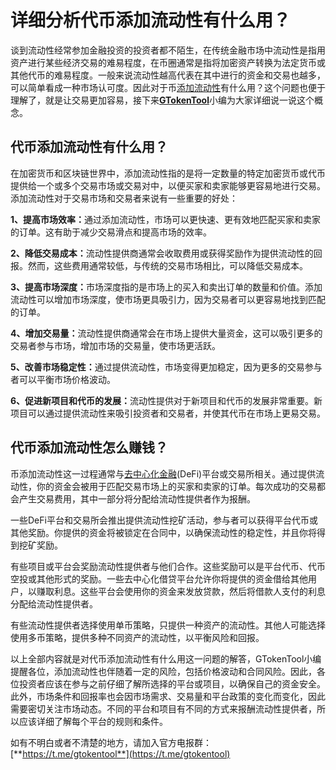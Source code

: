 # 详细分析代币添加流动性有什么用？

谈到流动性经常参加金融投资的投资者都不陌生，在传统金融市场中流动性是指用资产进行某些经济交易的难易程度，在币圈通常是指将加密资产转换为法定货币或其他代币的难易程度。一般来说流动性越高代表在其中进行的资金和交易也越多，可以简单看成一种市场认可度。因此对于币[添加流动性](tian-jia-liu-dong-xing-shi-shen-me-yi-si.md)有什么用？这个问题也便于理解了，就是让交易更加容易，接下来[**GTokenTool**](https://docs.gtokentool.com)小编为大家详细说一说这个概念。

## 代币添加流动性有什么用？

在加密货币和区块链世界中，添加流动性指的是将一定数量的特定加密货币或代币提供给一个或多个交易市场或交易对中，以便买家和卖家能够更容易地进行交易。添加流动性对于交易市场和交易者来说有一些重要的好处：

**1、提高市场效率：**&#x901A;过添加流动性，市场可以更快速、更有效地匹配买家和卖家的订单。这有助于减少交易滑点和提高市场的效率。

**2、降低交易成本：**&#x6D41;动性提供商通常会收取费用或获得奖励作为提供流动性的回报。然而，这些费用通常较低，与传统的交易市场相比，可以降低交易成本。

**3、提高市场深度：**&#x5E02;场深度指的是市场上的买入和卖出订单的数量和价值。添加流动性可以增加市场深度，使市场更具吸引力，因为交易者可以更容易地找到匹配的订单。

**4、增加交易量：**&#x6D41;动性提供商通常会在市场上提供大量资金，这可以吸引更多的交易者参与市场，增加市场的交易量，使市场更活跃。

**5、改善市场稳定性：**&#x901A;过提供流动性，市场变得更加稳定，因为更多的交易参与者可以平衡市场价格波动。

**6、促进新项目和代币的发展：**&#x6D41;动性提供对于新项目和代币的发展非常重要。新项目可以通过提供流动性来吸引投资者和交易者，并使其代币在市场上更易交易。

## 代币添加流动性怎么赚钱？

币添加流动性这一过程通常与[去中心化金融](qu-zhong-xin-hua-jin-rong-defi-zhong-de-liu-dong-xing-wa-kuang-dao-di-shi-shen-me.md)(DeFi)平台或交易所相关。通过提供流动性，你的资金会被用于匹配交易市场上的买家和卖家的订单。每次成功的交易都会产生交易费用，其中一部分将分配给流动性提供者作为报酬。

一些DeFi平台和交易所会推出提供流动性挖矿活动，参与者可以获得平台代币或其他奖励。你提供的资金将被锁定在合同中，以确保流动性的稳定性，并且你将得到挖矿奖励。

有些项目或平台会奖励流动性提供者与他们合作。这些奖励可以是平台代币、代币空投或其他形式的奖励。一些去中心化借贷平台允许你将提供的资金借给其他用户，以赚取利息。这些平台会使用你的资金来发放贷款，然后将借款人支付的利息分配给流动性提供者。

有些流动性提供者选择使用单币策略，只提供一种资产的流动性。其他人可能选择使用多币策略，提供多种不同资产的流动性，以平衡风险和回报。

以上全部内容就是对代币添加流动性有什么用这一问题的解答，GTokenTool小编提醒各位，添加流动性也伴随着一定的风险，包括价格波动和合同风险。因此，各位投资者应该在参与之前仔细了解所选择的平台或项目，以确保自己的资金安全。此外，市场条件和回报率也会因市场需求、交易量和平台政策的变化而变化，因此需要密切关注市场动态。不同的平台和项目有不同的方式来报酬流动性提供者，所以应该详细了解每个平台的规则和条件。

如有不明白或者不清楚的地方，请加入官方电报群：[**https://t.me/gtokentool**](https://t.me/gtokentool)
